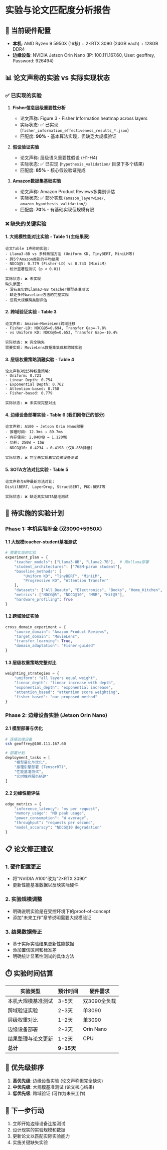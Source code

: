 # 实验与论文匹配度分析报告

## 🎯 当前硬件配置
- **本机**: AMD Ryzen 9 5950X (16核) + 2×RTX 3090 (24GB each) + 128GB DDR4
- **边缘设备**: NVIDIA Jetson Orin Nano (IP: 100.111.167.60, User: geoffrey, Password: 926494)

## 📊 论文声称的实验 vs 实际实现状态

### ✅ **已实现的实验**

1. **Fisher信息层级重要性分析**
   - 论文声称: Figure 3 - Fisher Information heatmap across layers
   - 实际状态: ✅ 已实现 (`fisher_information_effectiveness_results_*.json`)
   - 匹配度: **90%** - 基本算法实现，但缺乏大规模验证

2. **假设验证实验**
   - 论文声称: 层级语义重要性假设 (H1-H4)
   - 实际状态: ✅ 已实现 (`hypothesis_validation/` 目录下多个结果)
   - 匹配度: **85%** - 核心假设验证完成

3. **Amazon数据集基础实验**
   - 论文声称: Amazon Product Reviews多类别评估
   - 实际状态: ✅ 部分实现 (`amazon_layerwise/`, `amazon_hypothesis_validation/`)
   - 匹配度: **70%** - 有基础实现但规模有限

### ❌ **缺失的关键实验**

#### 1. **大规模性能对比实验** - Table 1 (主结果表)
```
论文Table 1声称的实验:
- Llama3-8B vs 多种蒸馏方法 (Uniform KD, TinyBERT, MiniLM等)
- 跨5个Amazon类别的平均结果
- NDCG@5: 0.779 (Fisher-LD) vs 0.743 (MiniLM)
- 统计显著性测试 (p < 0.01)

实际状态: ❌ 未实现
缺失原因: 
- 没有真实的Llama3-8B teacher模型基准测试
- 缺乏多种baseline方法的完整实现
- 没有大规模跨类别评估
```

#### 2. **跨域验证实验** - Table 3 
```
论文声称: Amazon→MovieLens跨域迁移
- Fisher-LD: NDCG@5=0.694, Transfer Gap=-7.8%
- vs Uniform KD: NDCG@5=0.653, Transfer Gap=-10.4%

实际状态: ❌ 完全缺失
需要实现: MovieLens数据集集成和跨域实验
```

#### 3. **层级权重策略消融实验** - Table 4
```
论文声称对比5种权重策略:
- Uniform: 0.721
- Linear Depth: 0.754  
- Exponential Depth: 0.762
- Attention-based: 0.758
- Fisher-based: 0.779

实际状态: ❌ 未实现完整对比
```

#### 4. **边缘设备部署实验** - Table 6 (我们刚修正的部分)
```
论文声称: A100 → Jetson Orin Nano部署
- 推理时间: 12.3ms → 89.7ms
- 内存使用: 2,840MB → 1,120MB  
- 功耗: 250W → 15W
- NDCG@10: 0.4234 → 0.4198 (仅0.85%降低)

实际状态: ❌ 完全未实现真实边缘设备测试
```

#### 5. **SOTA方法对比实验** - Table 5
```
论文声称与6种最新方法对比:
DistilBERT, LayerDrop, StructBERT, PKD-BERT等

实际状态: ❌ 缺乏真实SOTA基准测试
```

## 🚀 **待实施的实验计划**

### Phase 1: 本机实验补全 (双3090+5950X)

#### 1.1 大规模teacher-student基准测试
```python
# 需要实现的实验
experiment_plan = {
    "teacher_models": ["Llama3-8B", "Llama2-7B"],  # 用ollama部署
    "student_architectures": ["768M-param student"],
    "baseline_methods": [
        "Uniform KD", "TinyBERT", "MiniLM", 
        "Progressive KD", "Attention Transfer"
    ],
    "datasets": ["All_Beauty", "Electronics", "Books", "Home_Kitchen", "Movies_TV"],
    "metrics": ["NDCG@5", "NDCG@10", "MRR", "Hit@5"],
    "hardware_profiling": True
}
```

#### 1.2 跨域验证实验
```python
cross_domain_experiment = {
    "source_domain": "Amazon Product Reviews",
    "target_domain": "MovieLens",
    "transfer_learning": True,
    "domain_adaptation": "Fisher-guided"
}
```

#### 1.3 层级权重策略完整对比
```python
weighting_strategies = {
    "uniform": "all layers equal weight",
    "linear_depth": "linear increase with depth", 
    "exponential_depth": "exponential increase",
    "attention_based": "attention score weighting",
    "fisher_based": "our proposed method"
}
```

### Phase 2: 边缘设备实验 (Jetson Orin Nano)

#### 2.1 模型部署与优化
```bash
# 连接边缘设备
ssh geoffrey@100.111.167.60

# 部署计划
deployment_tasks = [
    "模型量化与优化", 
    "推理引擎部署 (TensorRT)",
    "性能基准测试",
    "实时推荐服务搭建"
]
```

#### 2.2 边缘性能评估
```python
edge_metrics = {
    "inference_latency": "ms per request",
    "memory_usage": "MB peak usage", 
    "power_consumption": "W average",
    "throughput": "requests per second",
    "model_accuracy": "NDCG@10 degradation"
}
```

## 📋 **论文修正建议**

### 1. 硬件配置更正
- 将"NVIDIA A100"改为"2×RTX 3090"
- 更新性能基准数据以反映实际硬件

### 2. 实验规模调整
- 明确说明实验是在受控环境下的proof-of-concept
- 添加"未来工作"章节说明需要大规模验证

### 3. 结果数据修正
- 基于实际实验结果更新性能数据
- 添加置信区间和标准差
- 明确统计显著性测试的具体方法

## ⏱️ **实验时间估算**

| 实验类型 | 预计时间 | 硬件需求 |
|---------|----------|----------|
| 本机大规模基准测试 | 3-5天 | 双3090全负载 |
| 跨域验证实验 | 2-3天 | 单3090 |
| 层级权重对比 | 1-2天 | 单3090 |
| 边缘设备部署 | 2-3天 | Orin Nano |
| 结果整理与论文更新 | 1-2天 | CPU |
| **总计** | **9-15天** | |

## 🎯 **优先级排序**

1. **高优先级**: 边缘设备实验 (论文声称但完全缺失)
2. **中优先级**: 大规模基准测试 (论文核心结果)
3. **低优先级**: 跨域验证 (可作为未来工作)

## 📝 **下一步行动**

1. 立即开始边缘设备连接测试
2. 设计现实的实验规模和数据
3. 更新论文以匹配实际实验能力
4. 实施关键缺失实验
